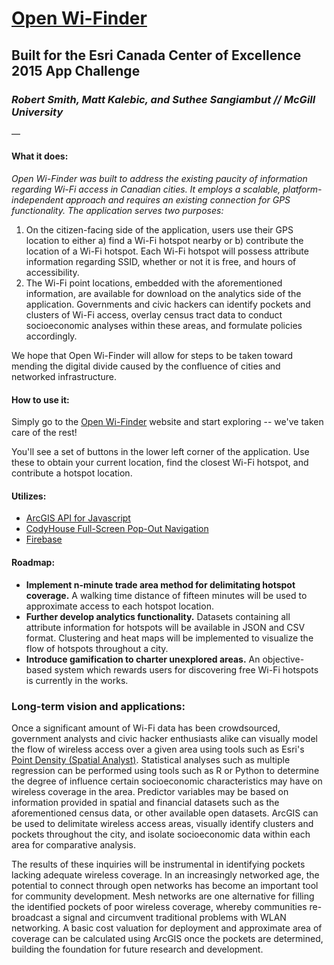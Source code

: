# [Open Wi-Finder](http://openwifinder.com)
## Built for the Esri Canada Center of Excellence 2015 App Challenge
### *Robert Smith, Matt Kalebic, and Suthee Sangiambut // McGill University*
—

#### **What it does:** 
*Open Wi-Finder was built to address the existing paucity of information regarding Wi-Fi access in Canadian cities. It employs a scalable, platform-independent approach and requires an existing connection for GPS functionality. The application serves two purposes:*

1. On the citizen-facing side of the application, users use their GPS location to either a) find a Wi-Fi hotspot nearby or b) contribute the location of a Wi-Fi hotspot. Each Wi-Fi hotspot will possess attribute information regarding SSID, whether or not it is free, and hours of accessibility. 
2. The Wi-Fi point locations, embedded with the aforementioned information, are available for download on the analytics side of the application. Governments and civic hackers can identify pockets and clusters of Wi-Fi access, overlay census tract data to conduct socioeconomic analyses within these areas, and formulate policies accordingly. 

We hope that Open Wi-Finder will allow for steps to be taken toward mending the digital divide caused by the confluence of cities and networked infrastructure. 

#### **How to use it:**
Simply go to the [Open Wi-Finder](http://openwifinder.com) website and start exploring -- we've taken care of the rest!

You'll see a set of buttons in the lower left corner of the application. Use these to obtain your current location, find the closest Wi-Fi hotspot, and contribute a hotspot location. 

#### Utilizes:
* [ArcGIS API for Javascript](https://developers.arcgis.com/javascript/)
* [CodyHouse Full-Screen Pop-Out Navigation](http://codyhouse.co/gem/full-screen-pop-out-navigation/)
* [Firebase ](https://www.firebase.com) 


#### Roadmap:
* **Implement n-minute trade area method for delimitating hotspot coverage.** A walking time distance of fifteen minutes will be used to approximate access to each hotspot location.
* **Further develop analytics functionality.** Datasets containing all attribute information for hotspots will be available in JSON and CSV format. Clustering and heat maps will be implemented to visualize the flow of hotspots throughout a city. 
* **Introduce gamification to charter unexplored areas.** An objective-based system which rewards users for discovering free Wi-Fi hotspots is currently in the works. 

### Long-term vision and applications:
Once a significant amount of Wi-Fi data has been crowdsourced, government analysts and civic hacker enthusiasts alike can visually model the flow of wireless access over a given area using tools such as Esri's [Point Density (Spatial Analyst)](http://help.arcgis.com/en/arcgisdesktop/10.0/help/index.html#//009z0000000v000000.htm). Statistical analyses such as multiple regression can be performed using tools such as R or Python to determine the degree of influence certain socioeconomic characteristics may have on wireless coverage in the area. Predictor variables may be based on information provided in spatial and financial datasets such as the aforementioned census data, or other available open datasets. ArcGIS can be used to delimitate wireless access areas, visually identify clusters and pockets throughout the city, and isolate socioeconomic data within each area for comparative analysis.

The results of these inquiries will be instrumental in identifying pockets lacking adequate wireless coverage. In an increasingly networked age, the potential to connect through open networks has become an important tool for community development. Mesh networks are one alternative for filling the identified pockets of poor wireless coverage, whereby communities re-broadcast a signal and circumvent traditional problems with WLAN networking. A basic cost valuation for deployment and approximate area of coverage can be calculated using ArcGIS once the pockets are determined, building the foundation for future research and development.
